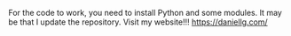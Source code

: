 For the code to work, you need to install Python and some modules. It may be that I update the repository. 
Visit my website!!! https://daniellg.com/
